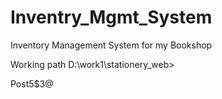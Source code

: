 # Inventry_Mgmt_System
Inventory Management System for my Bookshop


Working path
D:\work1\stationery_web>

Post5$3@
